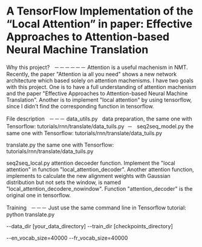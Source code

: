 A TensorFlow Implementation of the “Local Attention” in paper: Effective Approaches to Attention-based Neural Machine Translation    
====

Why this project?   
－－－－－－
  Attention is a useful machenism in NMT. Recently, the paper "Attention ia all you need" shows a new network 
  architecture which based solely on attention machenisms. I have two goals with this project. One is to have a 
  full understanding of attention machenism and the paper "Effective Approaches to Attention-based Neural Machine Translation".
  Another is to implement "local attention" by using tensorflow, since I didn't find the corresponding function in tensorflow.
  
File description  
－－－
  data_utils.py   data preparation, the same one with Tensorflow: tutorials/rnn/translate/data_tuils.py  －
  
  seq2seq_model.py  the same one with Tensorflow: tutorials/rnn/translate/data_tuils.py  
  
  translate.py  the same one with Tensorflow: tutorials/rnn/translate/data_tuils.py  
  
  seq2seq_local.py  attention decoeder function. Implement the "local attention" in function "local_attention_decoder". Another attention function, implements to calculate the new alignment weights with Gaussian distribution but not sets
the window, is named "local_attention_decodere_nowindow". Function "attention_decoder" is the original one
in tensorflow.
                   
Training  
－－－
  Just use the same command line in Tensorflow tutorial:  
  python translate.py  
  
  --data_dir [your_data_directory] --train_dir [checkpoints_directory]  
  
  --en_vocab_size=40000 --fr_vocab_size=40000  
  
  

                    
